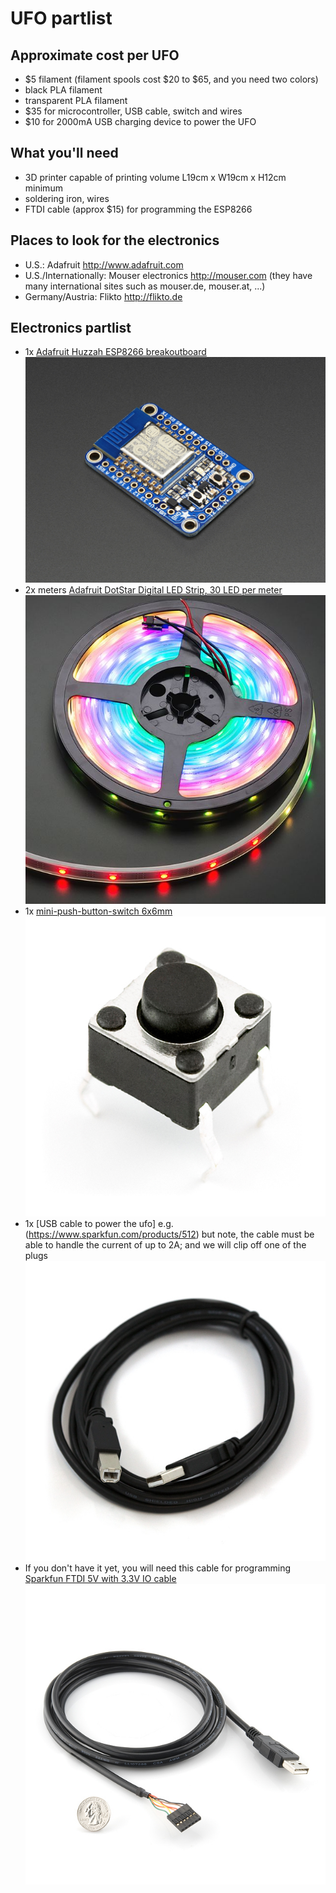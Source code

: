 # UFO partlist

## Approximate cost per UFO
* $5 filament (filament spools cost $20 to $65, and you need two colors)
 * black PLA filament
 * transparent PLA filament
* $35 for microcontroller, USB cable, switch and wires
* $10 for 2000mA USB charging device to power the UFO

## What you'll need
* 3D printer capable of printing volume L19cm x W19cm x H12cm minimum
* soldering iron, wires
* FTDI cable (approx $15) for programming the ESP8266

## Places to look for the electronics
* U.S.: Adafruit <http://www.adafruit.com>
* U.S./Internationally: Mouser electronics <http://mouser.com> (they have many international sites such as mouser.de, mouser.at, ...)
* Germany/Austria: Flikto <http://flikto.de> 

## Electronics partlist
* 1x [Adafruit Huzzah ESP8266 breakoutboard](https://www.adafruit.com/products/2471) 
![Adafruit Huzzah breakout board](adafruit%20huzzah%20esp8266.jpg)
* 2x meters [Adafruit DotStar Digital LED Strip, 30 LED per meter](https://www.adafruit.com/products/2237)
![LED strips 800MHz](rgb%20led%20strip%201460.jpg)
* 1x [mini-push-button-switch 6x6mm](https://www.sparkfun.com/products/97)   
 ![mini pushbutton switch](mini%20pushbutton%20switch%206x6mm.jpg)
* 1x [USB cable to power the ufo] e.g. (https://www.sparkfun.com/products/512) but note, the cable must be able to handle the current of up to 2A; and we will clip off one of the plugs 
![USB cable](usb%20cable.jpg)
* If you don't have it yet, you will need this cable for programming [Sparkfun FTDI 5V with 3.3V IO cable](https://www.sparkfun.com/products/9717) 
![FTDI cable](ftdi5v33io%20cable.jpg)
